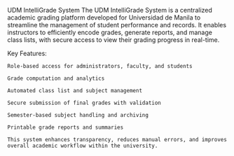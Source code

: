 UDM IntelliGrade System
The UDM IntelliGrade System is a centralized academic grading platform developed for Universidad de Manila to streamline the management of student performance and records.
It enables instructors to efficiently encode grades, generate reports, and manage class lists,  with secure access to view their grading progress in real-time.

Key Features:

    Role-based access for administrators, faculty, and students

    Grade computation and analytics

    Automated class list and subject management

    Secure submission of final grades with validation

    Semester-based subject handling and archiving

    Printable grade reports and summaries

    This system enhances transparency, reduces manual errors, and improves overall academic workflow within the university.

